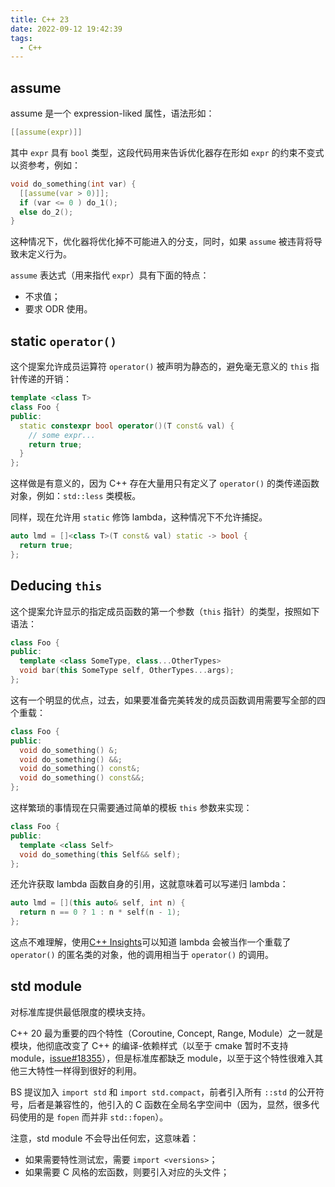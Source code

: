 ```yaml
---
title: C++ 23
date: 2022-09-12 19:42:39
tags:
  - C++
---
```


## assume

assume 是一个 expression-liked 属性，语法形如：

```c++
[[assume(expr)]]
```

其中 `expr` 具有 `bool` 类型，这段代码用来告诉优化器存在形如 `expr` 的约束不变式以资参考，例如：

```c++
void do_something(int var) {
  [[assume(var > 0)]];
  if (var <= 0 ) do_1();
  else do_2();
}
```

这种情况下，优化器将优化掉不可能进入的分支，同时，如果 `assume` 被违背将导致未定义行为。

`assume` 表达式（用来指代 `expr`）具有下面的特点：

- 不求值；
- 要求 ODR 使用。

## static `operator()`

这个提案允许成员运算符 `operator()` 被声明为静态的，避免毫无意义的 `this` 指针传递的开销：

```c++
template <class T>
class Foo {
public:
  static constexpr bool operator()(T const& val) {
    // some expr...
    return true;
  }
};
```

这样做是有意义的，因为 C++ 存在大量用只有定义了 `operator()` 的类传递函数对象，例如：`std::less` 类模板。

同样，现在允许用 `static` 修饰 lambda，这种情况下不允许捕捉。

```c++
auto lmd = []<class T>(T const& val) static -> bool { 
  return true; 
};
```

## Deducing `this`

这个提案允许显示的指定成员函数的第一个参数（`this` 指针）的类型，按照如下语法：

```c++
class Foo {
public:
  template <class SomeType, class...OtherTypes>
  void bar(this SomeType self, OtherTypes...args);
};
```

这有一个明显的优点，过去，如果要准备完美转发的成员函数调用需要写全部的四个重载：

```c++
class Foo {
public:
  void do_something() &;
  void do_something() &&;
  void do_something() const&;
  void do_something() const&&;
};
```

这样繁琐的事情现在只需要通过简单的模板 `this` 参数来实现：

```c++
class Foo {
public:
  template <class Self>
  void do_something(this Self&& self);
};
```

还允许获取 lambda 函数自身的引用，这就意味着可以写递归 lambda：

```c++
auto lmd = [](this auto& self, int n) {
  return n == 0 ? 1 : n * self(n - 1);
};
```

这点不难理解，使用[C++ Insights](https://cppinsights.io/)可以知道 lambda 会被当作一个重载了 `operator()` 的匿名类的对象，他的调用相当于 `operator()` 的调用。

## std module

对标准库提供最低限度的模块支持。

C++ 20 最为重要的四个特性（Coroutine, Concept, Range, Module）之一就是模块，他彻底改变了 C++ 的编译-依赖样式（以至于 cmake 暂时不支持 module，[issue#18355](https://gitlab.kitware.com/cmake/cmake/-/issues/18355)），但是标准库都缺乏 module，以至于这个特性很难入其他三大特性一样得到很好的利用。

BS 提议加入 `import std` 和 `import std.compact`，前者引入所有 `::std` 的公开符号，后者是兼容性的，他引入的 C 函数在全局名字空间中（因为，显然，很多代码使用的是 `fopen` 而并非 `std::fopen`）。

注意，std module 不会导出任何宏，这意味着：

- 如果需要特性测试宏，需要 `import <versions>`；
- 如果需要 C 风格的宏函数，则要引入对应的头文件；